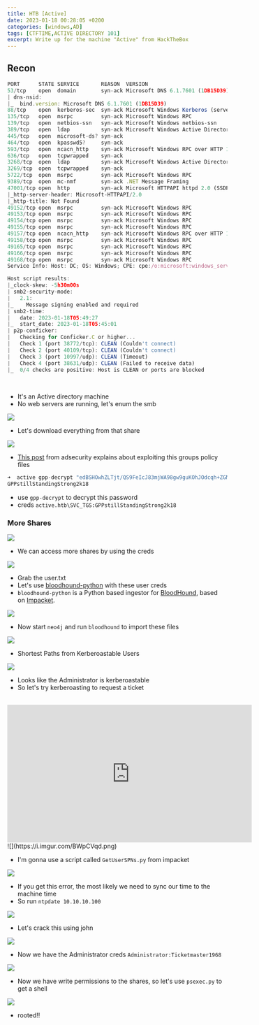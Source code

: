 ```yaml
---
title: HTB [Active]
date: 2023-01-18 00:28:05 +0200
categories: [windows,AD]
tags: [CTFTIME,ACTIVE DIRECTORY 101]
excerpt: Write up for the machine "Active" from HackTheBox
---
```



## Recon

```js
PORT      STATE SERVICE       REASON  VERSION
53/tcp    open  domain        syn-ack Microsoft DNS 6.1.7601 (1DB15D39) (Windows Server 2008 R2 SP1)
| dns-nsid:
|_  bind.version: Microsoft DNS 6.1.7601 (1DB15D39)
88/tcp    open  kerberos-sec  syn-ack Microsoft Windows Kerberos (server time: 2023-01-18 05:48:32Z)
135/tcp   open  msrpc         syn-ack Microsoft Windows RPC
139/tcp   open  netbios-ssn   syn-ack Microsoft Windows netbios-ssn
389/tcp   open  ldap          syn-ack Microsoft Windows Active Directory LDAP (Domain: active.htb, Site: Default-First-Site-Name)
445/tcp   open  microsoft-ds? syn-ack
464/tcp   open  kpasswd5?     syn-ack
593/tcp   open  ncacn_http    syn-ack Microsoft Windows RPC over HTTP 1.0
636/tcp   open  tcpwrapped    syn-ack
3268/tcp  open  ldap          syn-ack Microsoft Windows Active Directory LDAP (Domain: active.htb, Site: Default-First-Site-Name)
3269/tcp  open  tcpwrapped    syn-ack
5722/tcp  open  msrpc         syn-ack Microsoft Windows RPC
9389/tcp  open  mc-nmf        syn-ack .NET Message Framing
47001/tcp open  http          syn-ack Microsoft HTTPAPI httpd 2.0 (SSDP/UPnP)
|_http-server-header: Microsoft-HTTPAPI/2.0
|_http-title: Not Found
49152/tcp open  msrpc         syn-ack Microsoft Windows RPC
49153/tcp open  msrpc         syn-ack Microsoft Windows RPC
49154/tcp open  msrpc         syn-ack Microsoft Windows RPC
49155/tcp open  msrpc         syn-ack Microsoft Windows RPC
49157/tcp open  ncacn_http    syn-ack Microsoft Windows RPC over HTTP 1.0
49158/tcp open  msrpc         syn-ack Microsoft Windows RPC
49165/tcp open  msrpc         syn-ack Microsoft Windows RPC
49166/tcp open  msrpc         syn-ack Microsoft Windows RPC
49168/tcp open  msrpc         syn-ack Microsoft Windows RPC
Service Info: Host: DC; OS: Windows; CPE: cpe:/o:microsoft:windows_server_2008:r2:sp1, cpe:/o:microsoft:windows

Host script results:
|_clock-skew: -5h30m00s
| smb2-security-mode:
|   2.1:
|_    Message signing enabled and required
| smb2-time:
|   date: 2023-01-18T05:49:27
|_  start_date: 2023-01-18T05:45:01
| p2p-conficker:
|   Checking for Conficker.C or higher...
|   Check 1 (port 38772/tcp): CLEAN (Couldn't connect)
|   Check 2 (port 40109/tcp): CLEAN (Couldn't connect)
|   Check 3 (port 10997/udp): CLEAN (Timeout)
|   Check 4 (port 38631/udp): CLEAN (Failed to receive data)
|_  0/4 checks are positive: Host is CLEAN or ports are blocked
```
<br>

- It's an Active directory machine
- No web servers are running, let's enum the smb

![](https://i.imgur.com/SZQrazV.png)

- Let's download everything from that share

![](https://i.imgur.com/GjJEGDb.png)


- [This post](https://adsecurity.org/?p=2288) from adsecurity explains about exploiting this groups policy files

```js
➜  active gpp-decrypt "edBSHOwhZLTjt/QS9FeIcJ83mjWA98gw9guKOhJOdcqh+ZGMeXOsQbCpZ3xUjTLfCuNH8pG5aSVYdYw/NglVmQ"
GPPstillStandingStrong2k18
```

- use `gpp-decrypt` to decrypt this password
- creds `active.htb\SVC_TGS:GPPstillStandingStrong2k18`


### More Shares

![](https://i.imgur.com/dFLJ46s.png)

- We can access more shares by using the creds

![](https://i.imgur.com/ruwqL9C.png)

- Grab the user.txt
- Let's use [bloodhound-python](https://github.com/fox-it/BloodHound.py) with these user creds
- `bloodhound-python` is a Python based ingestor for [BloodHound](https://github.com/BloodHoundAD/BloodHound), based on [Impacket](https://github.com/CoreSecurity/impacket/).

![](https://i.imgur.com/HFkEqSv.png)

- Now start `neo4j` and run `bloodhound` to import these files

![](https://i.imgur.com/KpMFT9n.png)


- Shortest Paths from Kerberoastable Users

![](https://i.imgur.com/VZWRaAD.png)

- Looks like the Administrator is kerberoastable
- So let's try kerberoasting to request a ticket

<br>
<!--- This talk from [](https://www.youtube.com/watch?v=PUyhlN-E5MU)-->
<iframe width="560" height="315" src="https://www.youtube.com/embed/PUyhlN-E5MU" title="YouTube video player" frameborder="0" allow="accelerometer; autoplay; clipboard-write; encrypted-media; gyroscope; picture-in-picture; web-share" allowfullscreen></iframe>
<br>
![](https://i.imgur.com/BWpCVqd.png)


- I'm gonna use a script called `GetUserSPNs.py` from impacket

![](https://i.imgur.com/0rYpTu9.png)

- If you get this error, the most likely we need to sync our time to the machine time
- So run `ntpdate 10.10.10.100`

![](https://i.imgur.com/502SMxz.png)

- Let's crack this using john

![](https://i.imgur.com/hUaebJe.png)

- Now we have the Administrator creds `Administrator:Ticketmaster1968`

![](https://i.imgur.com/mTx2zYT.png)

- Now we have write permissions to the shares, so let's use `psexec.py` to get a shell

![](https://i.imgur.com/VA78cy7.png)

- rooted!!
